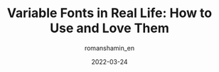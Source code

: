 ---
author: romanshamin_en
coauthor: _travis_turner
date: 2022-03-24
draft: true
publisher: evilmartians
tags:
  - fonts
  - typography
target_url: https://evilmartians.com/chronicles/variable-fonts-in-real-life-how-to-use-and-love-them
title: "Variable Fonts in Real Life: How to Use and Love Them"
---